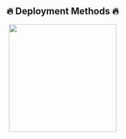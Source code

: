  <h2 align="center">
   🔥 Deployment Methods 🔥
</h2>

<p align="center">
<a href="https://dashboard.heroku.com/new?template=https://github.com/the-tychon/savagexMusicop"><img src="https://img.shields.io/badge/Deploy%20To%20Heroku-blueviolet?style=for-the-badge&logo=heroku" width="250""/</a>  

</p>
